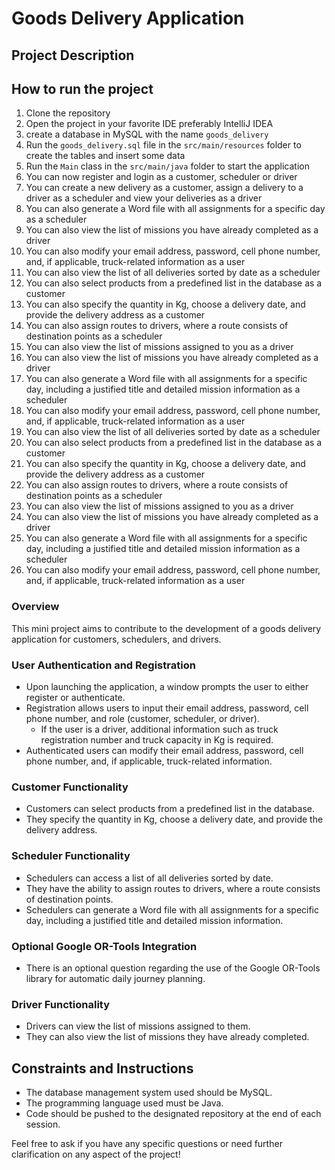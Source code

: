 # Goods Delivery Application

## Project Description

## How to run the project
1. Clone the repository
2. Open the project in your favorite IDE preferably IntelliJ IDEA
3. create a database in MySQL with the name `goods_delivery`
4. Run the `goods_delivery.sql` file in the `src/main/resources` folder to create the tables and insert some data
5. Run the `Main` class in the `src/main/java` folder to start the application
6. You can now register and login as a customer, scheduler or driver
7. You can create a new delivery as a customer, assign a delivery to a driver as a scheduler and view your deliveries as a driver
8. You can also generate a Word file with all assignments for a specific day as a scheduler
9. You can also view the list of missions you have already completed as a driver
10. You can also modify your email address, password, cell phone number, and, if applicable, truck-related information as a user
11. You can also view the list of all deliveries sorted by date as a scheduler
12. You can also select products from a predefined list in the database as a customer
13. You can also specify the quantity in Kg, choose a delivery date, and provide the delivery address as a customer
14. You can also assign routes to drivers, where a route consists of destination points as a scheduler
15. You can also view the list of missions assigned to you as a driver
16. You can also view the list of missions you have already completed as a driver
17. You can also generate a Word file with all assignments for a specific day, including a justified title and detailed mission information as a scheduler
18. You can also modify your email address, password, cell phone number, and, if applicable, truck-related information as a user
19. You can also view the list of all deliveries sorted by date as a scheduler
20. You can also select products from a predefined list in the database as a customer
21. You can also specify the quantity in Kg, choose a delivery date, and provide the delivery address as a customer
22. You can also assign routes to drivers, where a route consists of destination points as a scheduler
23. You can also view the list of missions assigned to you as a driver
24. You can also view the list of missions you have already completed as a driver
25. You can also generate a Word file with all assignments for a specific day, including a justified title and detailed mission information as a scheduler
26. You can also modify your email address, password, cell phone number, and, if applicable, truck-related information as a user

### Overview
This mini project aims to contribute to the development of a goods delivery application for customers, schedulers, and drivers.

### User Authentication and Registration
- Upon launching the application, a window prompts the user to either register or authenticate.
- Registration allows users to input their email address, password, cell phone number, and role (customer, scheduler, or driver).
    - If the user is a driver, additional information such as truck registration number and truck capacity in Kg is required.
- Authenticated users can modify their email address, password, cell phone number, and, if applicable, truck-related information.

### Customer Functionality
- Customers can select products from a predefined list in the database.
- They specify the quantity in Kg, choose a delivery date, and provide the delivery address.

### Scheduler Functionality
- Schedulers can access a list of all deliveries sorted by date.
- They have the ability to assign routes to drivers, where a route consists of destination points.
- Schedulers can generate a Word file with all assignments for a specific day, including a justified title and detailed mission information.

### Optional Google OR-Tools Integration
- There is an optional question regarding the use of the Google OR-Tools library for automatic daily journey planning.

### Driver Functionality
- Drivers can view the list of missions assigned to them.
- They can also view the list of missions they have already completed.

## Constraints and Instructions
- The database management system used should be MySQL.
- The programming language used must be Java.
- Code should be pushed to the designated repository at the end of each session.

Feel free to ask if you have any specific questions or need further clarification on any aspect of the project!